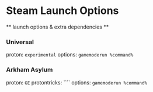 # Steam Launch Options

** launch options & extra dependencies **

### Universal
proton: ``experimental``
options: ``gamemoderun %command%``
### Arkham Asylum
proton: ``GE``
protontricks: ````
options: ``gamemoderun %command%``
